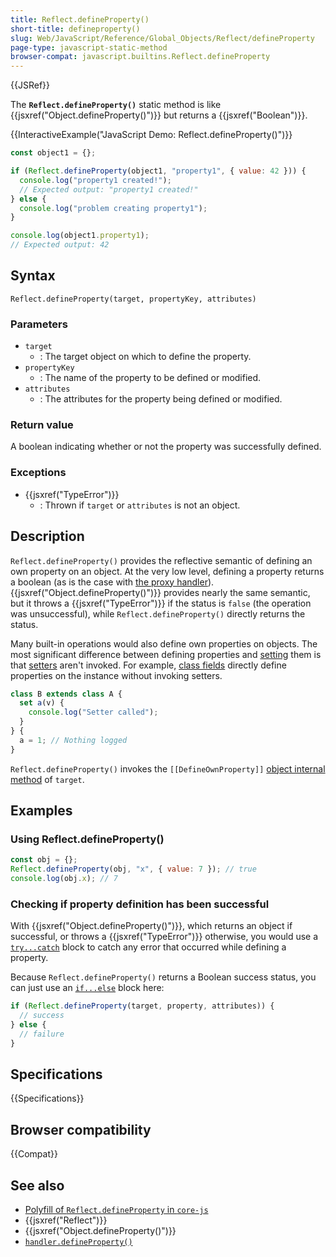 ```yaml
---
title: Reflect.defineProperty()
short-title: defineproperty()
slug: Web/JavaScript/Reference/Global_Objects/Reflect/defineProperty
page-type: javascript-static-method
browser-compat: javascript.builtins.Reflect.defineProperty
---
```


{{JSRef}}

The **`Reflect.defineProperty()`** static method is like {{jsxref("Object.defineProperty()")}} but returns a {{jsxref("Boolean")}}.

{{InteractiveExample("JavaScript Demo: Reflect.defineProperty()")}}

```js interactive-example
const object1 = {};

if (Reflect.defineProperty(object1, "property1", { value: 42 })) {
  console.log("property1 created!");
  // Expected output: "property1 created!"
} else {
  console.log("problem creating property1");
}

console.log(object1.property1);
// Expected output: 42
```

## Syntax

```js-nolint
Reflect.defineProperty(target, propertyKey, attributes)
```

### Parameters

- `target`
  - : The target object on which to define the property.
- `propertyKey`
  - : The name of the property to be defined or modified.
- `attributes`
  - : The attributes for the property being defined or modified.

### Return value

A boolean indicating whether or not the property was successfully defined.

### Exceptions

- {{jsxref("TypeError")}}
  - : Thrown if `target` or `attributes` is not an object.

## Description

`Reflect.defineProperty()` provides the reflective semantic of defining an own property on an object. At the very low level, defining a property returns a boolean (as is the case with [the proxy handler](/en-US/docs/Web/JavaScript/Reference/Global_Objects/Proxy/Proxy/defineProperty)). {{jsxref("Object.defineProperty()")}} provides nearly the same semantic, but it throws a {{jsxref("TypeError")}} if the status is `false` (the operation was unsuccessful), while `Reflect.defineProperty()` directly returns the status.

Many built-in operations would also define own properties on objects. The most significant difference between defining properties and [setting](/en-US/docs/Web/JavaScript/Reference/Global_Objects/Reflect/set) them is that [setters](/en-US/docs/Web/JavaScript/Reference/Functions/set) aren't invoked. For example, [class fields](/en-US/docs/Web/JavaScript/Reference/Classes/Public_class_fields) directly define properties on the instance without invoking setters.

```js
class B extends class A {
  set a(v) {
    console.log("Setter called");
  }
} {
  a = 1; // Nothing logged
}
```

`Reflect.defineProperty()` invokes the `[[DefineOwnProperty]]` [object internal method](/en-US/docs/Web/JavaScript/Reference/Global_Objects/Proxy#object_internal_methods) of `target`.

## Examples

### Using Reflect.defineProperty()

```js
const obj = {};
Reflect.defineProperty(obj, "x", { value: 7 }); // true
console.log(obj.x); // 7
```

### Checking if property definition has been successful

With {{jsxref("Object.defineProperty()")}}, which returns an object if successful, or throws a {{jsxref("TypeError")}} otherwise, you would use a [`try...catch`](/en-US/docs/Web/JavaScript/Reference/Statements/try...catch) block to catch any error that occurred while defining a property.

Because `Reflect.defineProperty()` returns a Boolean success status, you can just use an [`if...else`](/en-US/docs/Web/JavaScript/Reference/Statements/if...else) block here:

```js
if (Reflect.defineProperty(target, property, attributes)) {
  // success
} else {
  // failure
}
```

## Specifications

{{Specifications}}

## Browser compatibility

{{Compat}}

## See also

- [Polyfill of `Reflect.defineProperty` in `core-js`](https://github.com/zloirock/core-js#ecmascript-reflect)
- {{jsxref("Reflect")}}
- {{jsxref("Object.defineProperty()")}}
- [`handler.defineProperty()`](/en-US/docs/Web/JavaScript/Reference/Global_Objects/Proxy/Proxy/defineProperty)
